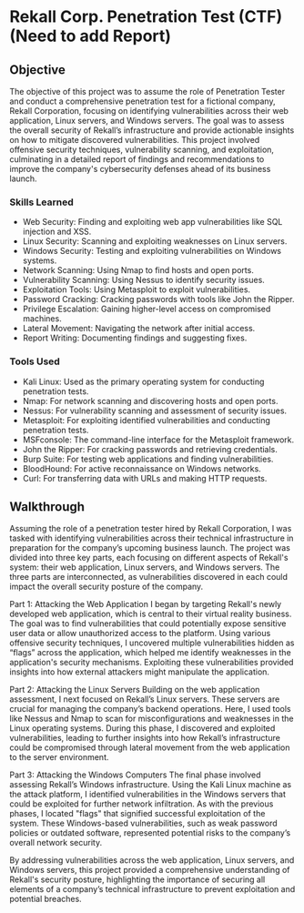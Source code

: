 # Rekall Corp. Penetration Test (CTF)   (Need to add Report)

## Objective
The objective of this project was to assume the role of Penetration Tester and conduct a comprehensive penetration test for a fictional company, Rekall Corporation, focusing on identifying vulnerabilities across their web application, Linux servers, and Windows servers. The goal was to assess the overall security of Rekall’s infrastructure and provide actionable insights on how to mitigate discovered vulnerabilities. This project involved offensive security techniques, vulnerability scanning, and exploitation, culminating in a detailed report of findings and recommendations to improve the company's cybersecurity defenses ahead of its business launch.

### Skills Learned
- Web Security: Finding and exploiting web app vulnerabilities like SQL injection and XSS.
- Linux Security: Scanning and exploiting weaknesses on Linux servers.
- Windows Security: Testing and exploiting vulnerabilities on Windows systems.
- Network Scanning: Using Nmap to find hosts and open ports.
- Vulnerability Scanning: Using Nessus to identify security issues.
- Exploitation Tools: Using Metasploit to exploit vulnerabilities.
- Password Cracking: Cracking passwords with tools like John the Ripper.
- Privilege Escalation: Gaining higher-level access on compromised machines.
- Lateral Movement: Navigating the network after initial access.
- Report Writing: Documenting findings and suggesting fixes.

### Tools Used
- Kali Linux: Used as the primary operating system for conducting penetration tests.
- Nmap: For network scanning and discovering hosts and open ports.
- Nessus: For vulnerability scanning and assessment of security issues.
- Metasploit: For exploiting identified vulnerabilities and conducting penetration tests.
- MSFconsole: The command-line interface for the Metasploit framework.
- John the Ripper: For cracking passwords and retrieving credentials.
- Burp Suite: For testing web applications and finding vulnerabilities.
- BloodHound: For active reconnaissance on Windows networks.
- Curl: For transferring data with URLs and making HTTP requests.

## Walkthrough
Assuming the role of a penetration tester hired by Rekall Corporation, I was tasked with identifying vulnerabilities across their technical infrastructure in preparation for the company’s upcoming business launch. The project was divided into three key parts, each focusing on different aspects of Rekall's system: their web application, Linux servers, and Windows servers. The three parts are interconnected, as vulnerabilities discovered in each could impact the overall security posture of the company.

Part 1: Attacking the Web Application
I began by targeting Rekall's newly developed web application, which is central to their virtual reality business. The goal was to find vulnerabilities that could potentially expose sensitive user data or allow unauthorized access to the platform. Using various offensive security techniques, I uncovered multiple vulnerabilities hidden as “flags” across the application, which helped me identify weaknesses in the application's security mechanisms. Exploiting these vulnerabilities provided insights into how external attackers might manipulate the application.

Part 2: Attacking the Linux Servers
Building on the web application assessment, I next focused on Rekall’s Linux servers. These servers are crucial for managing the company’s backend operations. Here, I used tools like Nessus and Nmap to scan for misconfigurations and weaknesses in the Linux operating systems. During this phase, I discovered and exploited vulnerabilities, leading to further insights into how Rekall’s infrastructure could be compromised through lateral movement from the web application to the server environment.

Part 3: Attacking the Windows Computers
The final phase involved assessing Rekall’s Windows infrastructure. Using the Kali Linux machine as the attack platform, I identified vulnerabilities in the Windows servers that could be exploited for further network infiltration. As with the previous phases, I located "flags" that signified successful exploitation of the system. These Windows-based vulnerabilities, such as weak password policies or outdated software, represented potential risks to the company’s overall network security.

By addressing vulnerabilities across the web application, Linux servers, and Windows servers, this project provided a comprehensive understanding of Rekall's security posture, highlighting the importance of securing all elements of a company’s technical infrastructure to prevent exploitation and potential breaches.




